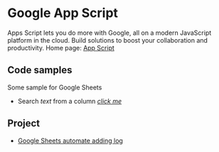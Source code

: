 # Google App Script
Apps Script lets you do more with Google, all on a modern JavaScript platform in the cloud. Build solutions to boost your collaboration and productivity.
Home page: [App Script](https://developers.google.com/apps-script)

## Code samples
Some sample for Google Sheets
- Search *text* from a column [*click me*](codesamples/search.gs)

## Project
- [Google Sheets automate adding log](projects/ggsheets-automate-adding-log.gs)
